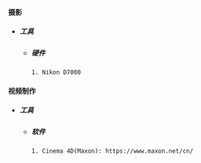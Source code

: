 #### 摄影

* ##### 工具

  * ##### 硬件

    ```
    1. Nikon D7000
    ```

#### 视频制作

* ##### 工具

  * ##### 软件

    ```
    1. Cinema 4D(Maxon): https://www.maxon.net/cn/
    ```



